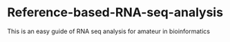 # Reference-based-RNA-seq-analysis
This is an easy guide of RNA seq analysis for amateur in bioinformatics

